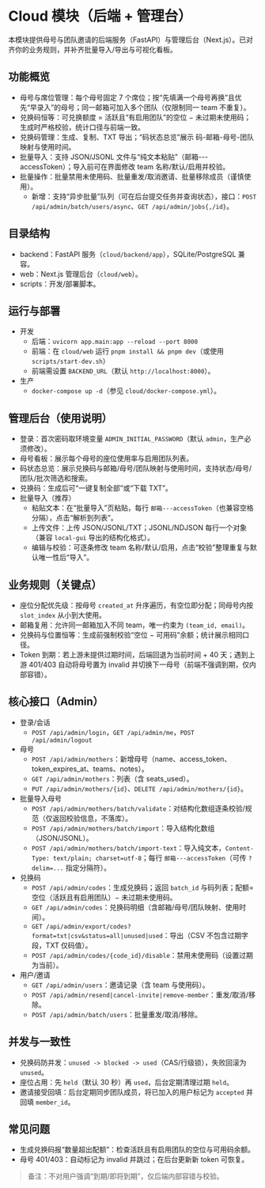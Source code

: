 # Cloud 模块（后端 + 管理台）

本模块提供母号与团队邀请的后端服务（FastAPI）与管理后台（Next.js）。已对齐你的业务规则，并补齐批量导入/导出与可视化看板。

## 功能概览
- 母号与席位管理：每个母号固定 7 个席位；按“先填满一个母号再换”且优先“早录入”的母号；同一邮箱可加入多个团队（仅限制同一 team 不重复）。
- 兑换码恒等：可兑换额度 = 活跃且“有启用团队”的空位 − 未过期未使用码；生成时严格校验，统计口径与前端一致。
- 兑换码管理：生成、复制、TXT 导出；“码状态总览”展示 码-邮箱-母号-团队 映射与使用时间。
- 批量导入：支持 JSON/JSONL 文件与“纯文本粘贴”（邮箱---accessToken）；导入前可在界面修改 team 名称/默认/启用并校验。
- 批量操作：批量禁用未使用码、批量重发/取消邀请、批量移除成员（谨慎使用）。
  - 新增：支持“异步批量”队列（可在后台提交任务并查询状态），接口：`POST /api/admin/batch/users/async`、`GET /api/admin/jobs{,/id}`。

## 目录结构
- backend：FastAPI 服务（`cloud/backend/app`），SQLite/PostgreSQL 兼容。
- web：Next.js 管理后台（`cloud/web`）。
- scripts：开发/部署脚本。

## 运行与部署
- 开发
  - 后端：`uvicorn app.main:app --reload --port 8000`
  - 前端：在 `cloud/web` 运行 `pnpm install && pnpm dev`（或使用 `scripts/start-dev.sh`）
  - 前端需设置 `BACKEND_URL`（默认 `http://localhost:8000`）。
- 生产
  - `docker-compose up -d`（参见 `cloud/docker-compose.yml`）。

## 管理后台（使用说明）
- 登录：首次密码取环境变量 `ADMIN_INITIAL_PASSWORD`（默认 `admin`，生产必须修改）。
- 母号看板：展示每个母号的座位使用率与启用团队列表。
- 码状态总览：展示兑换码与邮箱/母号/团队映射与使用时间，支持状态/母号/团队/批次筛选和搜索。
- 兑换码：生成后可“一键复制全部”或“下载 TXT”。
- 批量导入（推荐）
  - 粘贴文本：在“批量导入”页粘贴，每行 `邮箱---accessToken`（也兼容空格分隔），点击“解析到列表”。
  - 上传文件：上传 JSON/JSONL/TXT；JSONL/NDJSON 每行一个对象（兼容 `local-gui` 导出的结构化格式）。
  - 编辑与校验：可逐条修改 team 名称/默认/启用，点击“校验”整理重复与默认唯一性后“导入”。

## 业务规则（关键点）
- 座位分配优先级：按母号 `created_at` 升序遍历，有空位即分配；同母号内按 `slot_index` 从小到大使用。
- 邮箱复用：允许同一邮箱加入不同 team，唯一约束为 `(team_id, email)`。
- 兑换码与位置恒等：生成前强制校验“空位 − 可用码”余额；统计展示相同口径。
- Token 到期：若上游未提供过期时间，后端回退为当前时间 + 40 天；遇到上游 401/403 自动将母号置为 invalid 并切换下一母号（前端不强调到期，仅内部容错）。

## 核心接口（Admin）
- 登录/会话
  - `POST /api/admin/login`，`GET /api/admin/me`，`POST /api/admin/logout`
- 母号
  - `POST /api/admin/mothers`：新增母号（name、access_token、token_expires_at、teams、notes）。
  - `GET /api/admin/mothers`：列表（含 seats_used）。
  - `PUT /api/admin/mothers/{id}`、`DELETE /api/admin/mothers/{id}`。
- 批量导入母号
  - `POST /api/admin/mothers/batch/validate`：对结构化数组逐条校验/规范（仅返回校验信息，不落库）。
  - `POST /api/admin/mothers/batch/import`：导入结构化数组（JSON/JSONL）。
  - `POST /api/admin/mothers/batch/import-text`：导入纯文本，`Content-Type: text/plain; charset=utf-8`；每行 `邮箱---accessToken`（可传 `?delim=...` 指定分隔符）。
- 兑换码
  - `POST /api/admin/codes`：生成兑换码；返回 `batch_id` 与码列表；配额=空位（活跃且有启用团队）− 未过期未使用码。
  - `GET /api/admin/codes`：兑换码明细（含邮箱/母号/团队映射、使用时间）。
  - `GET /api/admin/export/codes?format=txt|csv&status=all|unused|used`：导出（CSV 不包含过期字段，TXT 仅码值）。
  - `POST /api/admin/codes/{code_id}/disable`：禁用未使用码（设置过期为当前）。
- 用户/邀请
  - `GET /api/admin/users`：邀请记录（含 team 与使用码）。
  - `POST /api/admin/resend|cancel-invite|remove-member`：重发/取消/移除。
  - `POST /api/admin/batch/users`：批量重发/取消/移除。

## 并发与一致性
- 兑换码防并发：`unused -> blocked -> used`（CAS/行级锁），失败回滚为 `unused`。
- 座位占用：先 `held`（默认 30 秒）再 `used`，后台定期清理过期 `held`。
 - 邀请接受回填：后台定期同步团队成员，将已加入的用户标记为 `accepted` 并回填 `member_id`。

## 常见问题
- 生成兑换码报“数量超出配额”：检查活跃且有启用团队的空位与可用码余额。
- 母号 401/403：自动标记为 invalid 并跳过；在后台更新新 token 可恢复。

> 备注：不对用户强调“到期/即将到期”，仅后端内部容错与校验。
